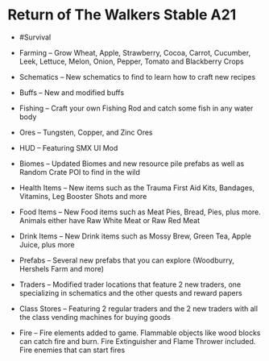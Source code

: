# Return of The Walkers Stable A21

- #Survival

- Farming – Grow Wheat, Apple, Strawberry, Cocoa, Carrot, Cucumber, Leek, Lettuce, Melon, Onion, Pepper, Tomato and Blackberry Crops
- Schematics – New schematics to find to learn how to craft new recipes
- Buffs – New and modified buffs
- Fishing – Craft your own Fishing Rod and catch some fish in any water body
- Ores – Tungsten, Copper, and Zinc Ores
- HUD – Featuring SMX UI Mod
- Biomes – Updated Biomes and new resource pile prefabs as well as Random Crate POI to find in the wild
- Health Items – New items such as the Trauma First Aid Kits, Bandages, Vitamins, Leg Booster Shots and more
- Food Items – New Food items such as Meat Pies, Bread, Pies, plus more. Animals either have Raw White Meat or Raw Red Meat
- Drink Items – New Drink items such as Mossy Brew, Green Tea, Apple Juice, plus more
- Prefabs – Several new prefabs that you can explore (Woodburry, Hershels Farm and more)
- Traders – Modified trader locations that feature 2 new traders, one specializing in schematics and the other quests and reward papers
- Class Stores – Featuring 2 regular traders and the 2 new traders with all the class vending machines for buying goods
- Fire – Fire elements added to game. Flammable objects like wood blocks can catch fire and burn. Fire Extinguisher and Flame Thrower included. Fire enemies that can start fires
